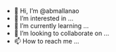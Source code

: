- 👋 Hi, I’m @abmallanao
- 👀 I’m interested in ...
- 🌱 I’m currently learning ...
- 💞️ I’m looking to collaborate on ...
- 📫 How to reach me ...

<!---
abmallanao/abmallanao is a ✨ special ✨ repository because its `README.md` (this file) appears on your GitHub profile.
You can click the Preview link to take a look at your changes.
--->
